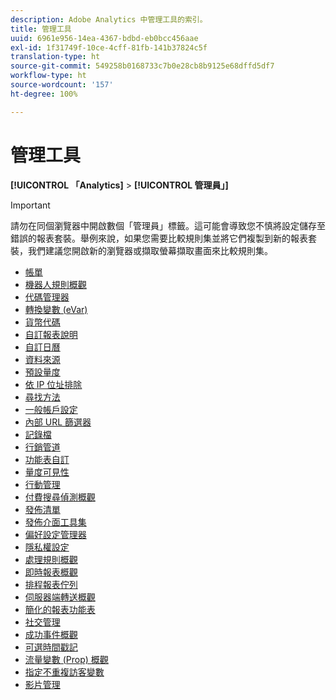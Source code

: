 ```yaml
---
description: Adobe Analytics 中管理工具的索引。
title: 管理工具
uuid: 6961e956-14ea-4367-bdbd-eb0bcc456aae
exl-id: 1f31749f-10ce-4cff-81fb-141b37824c5f
translation-type: ht
source-git-commit: 549258b0168733c7b0e28cb8b9125e68dffd5df7
workflow-type: ht
source-wordcount: '157'
ht-degree: 100%

---
```


# 管理工具

**[!UICONTROL 「Analytics]** > **[!UICONTROL 管理員」]**

>[!IMPORTANT]
>
> 請勿在同個瀏覽器中開啟數個「管理員」標籤。這可能會導致您不慎將設定儲存至錯誤的報表套裝。舉例來說，如果您需要比較規則集並將它們複製到新的報表套裝，我們建議您開啟新的瀏覽器或擷取螢幕擷取畫面來比較規則集。

+ [帳單](billing-admin.md)
+ [機器人規則概觀](bot-removal/bot-rules.md)
+ [代碼管理器](code-manager-admin.md)
+ [轉換變數 (eVar)](conversion-var-admin/conversion-var-admin.md)
+ [貨幣代碼](currency.md)
+ [自訂報表說明](custom-desc-admin.md)
+ [自訂日曆](custom-calendar.md)
+ [資料來源](data-sources.md)
+ [預設量度](default-metrics.md)
+ [依 IP 位址排除](exclude-ip.md)
+ [尋找方法](finding-methods.md)
+ [一般帳戶設定](general-acct-settings-admin.md)
+ [內部 URL 篩選器](internal-url-filter-admin.md)
+ [記錄檔](logs.md)
+ [行銷管道](marketing-channels-admin.md)
+ [功能表自訂](customize-menus.md)
+ [量度可見性](metric-visibility.md)
+ [行動管理](mobile-management.md)
+ [付費搜尋偵測概觀](paid-search-detection/paid-search-detection.md)
+ [發佈清單](publishing-list.md)
+ [發佈介面工具集](publishing-widgets-admin.md)
+ [偏好設定管理器](preferences-manager.md)
+ [隱私權設定](privacy-settings.md)
+ [處理規則概觀](c-processing-rules/processing-rules.md)
+ [即時報表概觀](realtime/realtime.md)
+ [排程報表佇列](scheduled-reports-admin.md)
+ [伺服器端轉送概觀](c-server-side-forwarding/ssf.md)
+ [簡化的報表功能表](t-simplified-menu.md)
+ [社交管理](social-management.md)
+ [成功事件概觀](c-success-events/success-event.md)
+ [可選時間戳記](timestamp-optional.md)
+ [流量變數 (Prop) 概觀](c-traffic-variables/traffic-var.md)
+ [指定不重複訪客變數](unique-visitor-variable-admin/t-unique-visitor-variable.md)
+ [影片管理](video-management.md)
